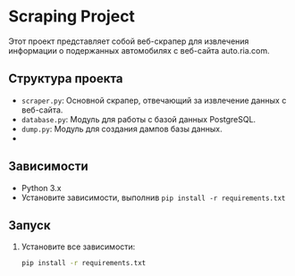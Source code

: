 # Scraping Project

Этот проект представляет собой веб-скрапер для извлечения информации о подержанных автомобилях с веб-сайта auto.ria.com.

## Структура проекта

- `scraper.py`: Основной скрапер, отвечающий за извлечение данных с веб-сайта.
- `database.py`: Модуль для работы с базой данных PostgreSQL.
- `dump.py`: Модуль для создания дампов базы данных.
- 
## Зависимости

- Python 3.x
- Установите зависимости, выполнив `pip install -r requirements.txt`

## Запуск

1. Установите все зависимости:

   ```bash
   pip install -r requirements.txt

